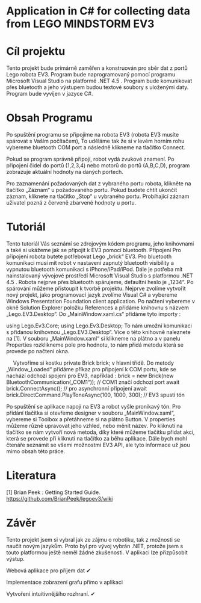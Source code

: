 # Application in C# for collecting data from LEGO MINDSTORM EV3

# Cíl projektu
Tento projekt bude primárně zaměřen a konstruován pro sběr dat z portů Lego robota EV3. Program bude naprogramovaný pomocí programu Microsoft Visual Studio na platformě .NET 4.5 . Program bude komunikovat přes bluetooth a jeho výstupem budou textové soubory s uloženými daty. Program bude vyvíjen v jazyce C#.
 
# Obsah Programu
Po spuštění programu se připojíme na robota EV3 (robota EV3 musíte spárovat s Vaším počítačem), 
To uděláme tak že si v levém horním rohu vybereme bluetooth COM port a následně klikneme na tlačítko Connect.

Pokud se program správně připojí, robot vydá zvukové znamení. Po připojení čidel do portů (1,2,3,4) nebo motorů do portů (A,B,C,D), program zobrazuje aktuální hodnoty na daných portech.
 
Pro zaznamenání požadovaných dat z vybraného portu robota, klikněte na tlačítko „Záznam“ u požadovaného portu. Pokud budete chtít ukončit záznam, kliknete na tlačítko „Stop“ u vybraného portu. Probíhající záznam uživatel pozná z červeně zbarvené hodnoty u portu.
 
# Tutoriál
Tento tutoriál Vás seznámí se zdrojovým kódem programu, jeho knihovnami a také si ukážeme jak se připojit k EV3 pomocí bluetooth.
Připojení
Pro připojení robota butete potřebovat Lego „brick“ EV3. Pro bluetooth komunikaci musí mít robot v nastavení zapnutý bluetooth visibility a vypnutou bluetooth komunikaci s iPhone/iPad/iPod. Dále je potřeba mít nainstalovaný vývojové prostředí Microsoft Visual Studio s platformou .NET 4.5 . 
Robota nejprve přes bluetooth spárujeme, defaultní heslo je „1234“. Po spárování můžeme přistoupit k tvorbě projektu. Nejprve zvolíme vytvořit nový projekt, jako programovací jazyk zvolíme Visual C# a vybereme Windows Presentation Foundation client application. 
Po načtení vybereme v okně Solution Explorer položku References a přidáme knihovnu s názvem „Lego.EV3.Desktop“. Do „MainWindow.xaml.cs“ přidáme tyto importy :

using Lego.Ev3.Core;
using Lego.Ev3.Desktop;
 To nám umožní komunikaci s přidanou knihovnou „Lego.EV3.Desktop“. Více o této knihovně naleznete na [1].  V souboru „MainWindow.xaml“ si klikneme na plátno a v panelu Properties rozklikneme pole pro hodnotu, to nám přidá metodu která se provede po načtení okna.
 
 
Vytvoříme si kostku private Brick brick; v hlavní třídě. Do metody „Window_Loaded“ přidáme příkaz pro připojení k COM portu, kde se nachází odchozí spojení pro EV3, například : 
    brick = new Brick(new BluetoothCommunication(„COM1“)); // COM1 značí odchozí port
    await brick.ConnectAsync(); // pro asynchronní přípojení
    await brick.DirectCommand.PlayToneAsync(100, 1000, 300); // EV3 spustí tón

       
Po spuštění se aplikace napojí na EV3 a robot vyšle pronikavý tón. 
Pro přidání tlačítka si otevřeme designer v souboru „MainWindow.xaml“, vybereme si Toolbox a přetáhneme si na plátno Button. V properties můžeme různě upravovat jeho vzhled, nebo měnit název. Po kliknutí na tlačítko se nám vytvoří nová metoda, díky které můžeme tlačitku přidat akci, která se provede při kliknutí na tlačítko za běhu aplikace. 
Dále bych mohl čtenáře seznámit se všemi možnostmi EV3 API, ale tyto informace už jsou mimo obsah této práce.
 
# Literatura
[1]	Brian Peek : Getting Started Guide. https://github.com/BrianPeek/legoev3/wiki 

# Závěr
Tento projekt jsem si vybral jak ze zájmu o robotiku, tak z možnosti se naučit novým jazykům. Proto byl pro vývoj vybrán .NET, protože jsem s touto platformou ještě neměl žádné zkušenosti. V aplikaci lze přizpůsobit výstup.

Webová aplikace pro příjem dat ✔

Implementace zobrazení grafu přímo v aplikaci 

Vytvoření intuitivnějšího rozhraní.  ✔
